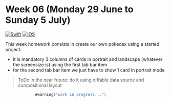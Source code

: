 # Week 06 (Monday 29 June to Sunday 5 July)

[![Swift](https://img.shields.io/badge/Swift-5.0-orange.svg?longCache=true&style=flat&logo=swift)](https://www.swift.org)
[![iOS](https://img.shields.io/badge/iOS-13.2+-lightgrey.svg?longCache=true&?style=plastic&logo=apple)](https://developer.apple.com/ios/)  

This week homework consists in create our own pokedex using a started project:
- it is mandatory 3 columns of cards in portrait and landscape (whatever the screensize is) using the first tab bar item
- for the second tab bar item we just have to show 1 card in portrait mode

>ToDo in the near future: do it using diffable data source and compositional layout


```Swift
             #warning("work in progress...")
``` 
